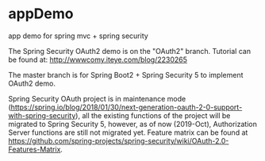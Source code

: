 # appDemo
app demo for spring mvc + spring security

The Spring Security OAuth2 demo is on the "OAuth2" branch. Tutorial can be found at: http://wwwcomy.iteye.com/blog/2230265

The master branch is for Spring Boot2 + Spring Security 5 to implement OAuth2 demo.

Spring Security OAuth project is in maintenance mode (https://spring.io/blog/2018/01/30/next-generation-oauth-2-0-support-with-spring-security), all the existing functions of the project will be migrated to Spring Security 5, however, as of now (2019-Oct), Authorization Server functions are still not migrated yet. Feature matrix can be found at https://github.com/spring-projects/spring-security/wiki/OAuth-2.0-Features-Matrix.